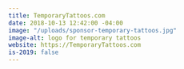 ```yaml
---
title: TemporaryTattoos.com
date: 2018-10-13 12:42:00 -04:00
image: "/uploads/sponsor-temporary-tattoos.jpg"
image-alt: logo for temporary tattoos
website: https://TemporaryTattoos.com
is-2019: false
---
```


